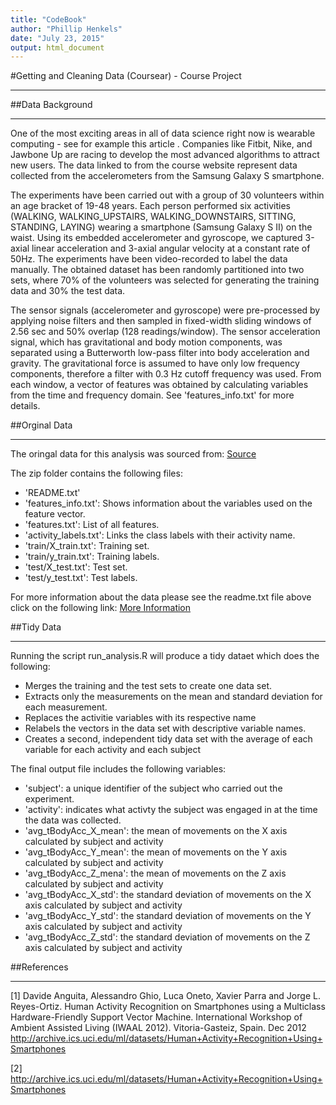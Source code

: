 ```yaml
---
title: "CodeBook"
author: "Phillip Henkels"
date: "July 23, 2015"
output: html_document
---
```


#Getting and Cleaning Data (Coursear) - Course Project
***

##Data Background 
***

One of the most exciting areas in all of data science right now is wearable computing - see for example this article . Companies like Fitbit, Nike, and Jawbone Up are racing to develop the most advanced algorithms to attract new users. The data linked to from the course website represent data collected from the accelerometers from the Samsung Galaxy S smartphone.

The experiments have been carried out with a group of 30 volunteers within an age bracket of 19-48 years. Each person performed six activities (WALKING, WALKING_UPSTAIRS, WALKING_DOWNSTAIRS, SITTING, STANDING, LAYING) wearing a smartphone (Samsung Galaxy S II) on the waist. Using its embedded accelerometer and gyroscope, we captured 3-axial linear acceleration and 3-axial angular velocity at a constant rate of 50Hz. The experiments have been video-recorded to label the data manually. The obtained dataset has been randomly partitioned into two sets, where 70% of the volunteers was selected for generating the training data and 30% the test data. 

The sensor signals (accelerometer and gyroscope) were pre-processed by applying noise filters and then sampled in fixed-width sliding windows of 2.56 sec and 50% overlap (128 readings/window). The sensor acceleration signal, which has gravitational and body motion components, was separated using a Butterworth low-pass filter into body acceleration and gravity. The gravitational force is assumed to have only low frequency components, therefore a filter with 0.3 Hz cutoff frequency was used. From each window, a vector of features was obtained by calculating variables from the time and frequency domain. See 'features_info.txt' for more details. 


##Orginal Data
***
The oringal data for this analysis was sourced from:  [Source](https://d396qusza40orc.cloudfront.net/getdata%2Fprojectfiles%2FUCI%20HAR%20Dataset.zip )

The zip folder contains the following files: 

- 'README.txt'
- 'features_info.txt': Shows information about the variables used on the feature vector.
- 'features.txt': List of all features.
- 'activity_labels.txt': Links the class labels with their activity name.
- 'train/X_train.txt': Training set.
- 'train/y_train.txt': Training labels.
- 'test/X_test.txt': Test set.
- 'test/y_test.txt': Test labels.

For more information about the data please see the readme.txt file above click on the following link: [More Information](http://archive.ics.uci.edu/ml/datasets/Human+Activity+Recognition+Using+Smartphones)


##Tidy Data
***
Running the script run_analysis.R will produce a tidy dataet which does the following:

- Merges the training and the test sets to create one data set.
- Extracts only the measurements on the mean and standard deviation for each measurement. 
- Replaces the activitie variables with its respective name  
- Relabels the vectors in the data set with descriptive variable names. 
- Creates a second, independent tidy data set with the average of each variable for each activity and each subject

The final output file includes the following variables:

- 'subject': a unique identifier of the subject who carried out the experiment.
- 'activity': indicates what activty the subject was engaged in at the time the data was collected.
- 'avg_tBodyAcc_X_mean': the mean of movements on the X axis calculated by subject and activity
- 'avg_tBodyAcc_Y_mean': the mean of movements on the Y axis calculated by subject and activity
- 'avg_tBodyAcc_Z_mena': the mean of movements on the Z axis calculated by subject and activity
- 'avg_tBodyAcc_X_std': the standard deviation of movements on the X axis calculated by subject and activity
- 'avg_tBodyAcc_Y_std': the standard deviation of movements on the Y axis calculated by subject and activity
- 'avg_tBodyAcc_Z_std': the standard deviation of movements on the Z axis calculated by subject and activity


##References
***
[1] Davide Anguita, Alessandro Ghio, Luca Oneto, Xavier Parra and Jorge L. Reyes-Ortiz. Human Activity Recognition on Smartphones using a Multiclass Hardware-Friendly Support Vector Machine. International Workshop of Ambient Assisted Living (IWAAL 2012). Vitoria-Gasteiz, Spain. Dec 2012 http://archive.ics.uci.edu/ml/datasets/Human+Activity+Recognition+Using+Smartphones

[2] http://archive.ics.uci.edu/ml/datasets/Human+Activity+Recognition+Using+Smartphones